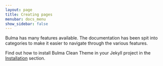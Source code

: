 ```yaml
---
layout: page
title: Creating pages
menubar: docs_menu
show_sidebar: false
---
```


Bulma has many features available. The documentation has been spit into categories to make it easier to navigate through the various features. 

Find out how to install Bulma Clean Theme in your Jekyll project in the [Installation](/bulma-clean-theme/docs/getting-started/installation/) section.